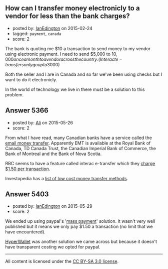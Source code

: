 ## How can I transfer money electronicly to a vendor for less than the bank charges?

- posted by: [IanEdington](https://stackexchange.com/users/4676270/ianedington) on 2015-02-24
- tagged: `payment`, `canada`
- score: 2

The bank is quoting me $10 a transaction to send money to my vendor using electronic payment. I need to send $5,000 to $10,000 once a month to a vendor across the country. (Interact e-transfers only go up to 3000$)

Both the seller and I are in Canada and so far we've been using checks but I want to do it electronicly.

In the world of technology we live in there must be a solution to this problem.


## Answer 5366

- posted by: [Ali](https://stackexchange.com/users/2815644/ali) on 2015-05-26
- score: 2

<p>From what I have read, many Canadian banks have a service called the <a href="http://www.investopedia.com/terms/e/email-money-transfer.asp" rel="nofollow">email money transfer</a>. Apparently EMT is available at the Royal Bank of Canada, TD Canada Trust, the Canadian Imperial Bank of Commerce, the Bank of Montreal and the Bank of Nova Scotia.</p>

<p>RBC seems to have a feature called interac e-transfer which they <a href="http://www.rbcroyalbank.com/products/deposits/interac-e-transfer.html" rel="nofollow">charge $1.50 per transaction</a>.</p>

<p>Investopedia has a <a href="http://www.investopedia.com/financial-edge/0411/7-low-cost-ways-to-transfer-money.aspx" rel="nofollow">list of low cost money transfer methods</a>.</p>



## Answer 5403

- posted by: [IanEdington](https://stackexchange.com/users/4676270/ianedington) on 2015-05-29
- score: 2

<p>We ended up using paypal's '<a href="https://www.paypal.com/ca/webapps/mpp/mass-payments" rel="nofollow">mass payment</a>' solution. It wasn't very well published but it means we only pay $1.50 a transaction (no limit that we have encountered).</p>

<p><a href="http://www.hyperwallet.com/features/global-bank-deposits/" rel="nofollow">HyperWallet</a> was another solution we came across but because it doesn't have transparent costing we opted for paypal.</p>




---

All content is licensed under the [CC BY-SA 3.0 license](https://creativecommons.org/licenses/by-sa/3.0/).
